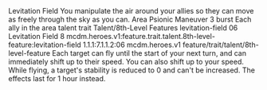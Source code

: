 <ability>
  <name>Levitation Field</name>
  <flavor>You manipulate the air around your allies so they can move as freely through the sky as you can.</flavor>
  <keywords>
    <keyword>Area</keyword>
    <keyword>Psionic</keyword>
  </keywords>
  <type>Maneuver</type>
  <distance>3 burst</distance>
  <target>Each ally in the area</target>
  <metadata>
    <class>talent</class>
    <feature_type>trait</feature_type>
    <file_dpath>Talent/8th-Level Features</file_dpath>
    <item_id>levitation-field</item_id>
    <item_index>06</item_index>
    <item_name>Levitation Field</item_name>
    <level>8</level>
    <scc>mcdm.heroes.v1:feature.trait.talent.8th-level-feature:levitation-field</scc>
    <scdc>1.1.1:7.1.1.2:06</scdc>
    <source>mcdm.heroes.v1</source>
    <type>feature/trait/talent/8th-level-feature</type>
  </metadata>
  <effects>
    <effect type="mundane">Each target can fly until the start of your next turn, and can immediately shift up to their speed. You can also shift up to your speed. While flying, a target&apos;s stability is reduced to 0 and can&apos;t be increased.</effect>
    <effect type="mundane" cost="Spend 5 Clarity">The effects last for 1 hour instead.</effect>
  </effects>
</ability>
